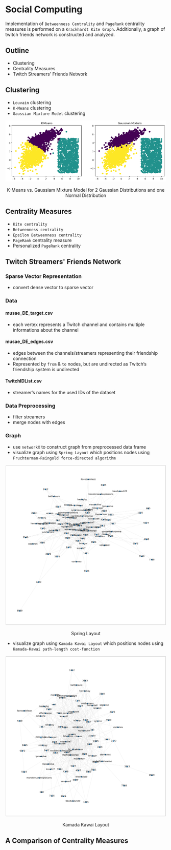 # Social Computing

Implementation of `Betweenness Centrality` and `PageRank` centrality measures is performed on a `Krackhardt Kite Graph`. Additionally, a graph of twitch friends network is constructed and analyzed.

## Outline

- Clustering
- Centrality Measures
- Twitch Streamers' Friends Network

## Clustering

- `Louvain` clustering
- `K-Means` clustering
- `Gaussian Mixture Model` clustering

![kmeans vs. gmm](/ex03/kmeans_vs_gmm.png)
<center>K-Means vs. Gaussiam Mixture Model for 2 Gaussian Distributions and one Normal Distribution</center>



## Centrality Measures

- `Kite centrality`
- `Betweenness centrality`
- `Epsilon Betweenness centrality`
- `PageRank` centrality measure
- Personalized `PageRank` centrality

## Twitch Streamers' Friends Network

### Sparse Vector Representation

- convert dense vector to sparse vector

### Data

#### musae_DE_target.csv

- each vertex represents a Twitch channel and contains multiple
informations about the channel

#### musae_DE_edges.csv

- edges between the channels/streamers representing their friendship connection
- Represented by `from` & `to` nodes, but are undirected as Twitch‘s friendship system is undirected

#### TwitchIDList.csv

- streamer‘s names for the used IDs of the dataset

### Data Preprocessing

- filter streamers
- merge nodes with edges

### Graph

- use `networkX` to construct graph from preprocessed data frame
- visualize graph using `Spring Layout` which positions nodes using `Fruchterman-Reingold force-directed algorithm`

![spring layout](/ex01/spring_layout.png)
<center>Spring Layout</center>

- visualize graph using `Kamada Kawai Layout` which positions nodes using `Kamada-Kawai path-length cost-function`

![spring layout](/ex01/kamada_kawai_layout.png)
<center>Kamada Kawai Layout</center>

## A Comparison of Centrality Measures
